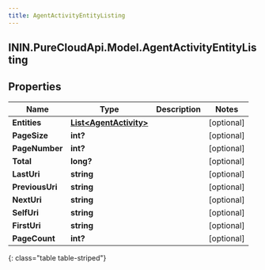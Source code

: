 ```yaml
---
title: AgentActivityEntityListing
---
```

## ININ.PureCloudApi.Model.AgentActivityEntityListing

## Properties

|Name | Type | Description | Notes|
|------------ | ------------- | ------------- | -------------|
| **Entities** | [**List&lt;AgentActivity&gt;**](AgentActivity.html) |  | [optional] |
| **PageSize** | **int?** |  | [optional] |
| **PageNumber** | **int?** |  | [optional] |
| **Total** | **long?** |  | [optional] |
| **LastUri** | **string** |  | [optional] |
| **PreviousUri** | **string** |  | [optional] |
| **NextUri** | **string** |  | [optional] |
| **SelfUri** | **string** |  | [optional] |
| **FirstUri** | **string** |  | [optional] |
| **PageCount** | **int?** |  | [optional] |
{: class="table table-striped"}


